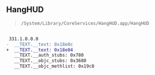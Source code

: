 ## HangHUD

> `/System/Library/CoreServices/HangHUD.app/HangHUD`

```diff

 331.1.0.0.0
-  __TEXT.__text: 0x18e0c
+  __TEXT.__text: 0x18e04
   __TEXT.__auth_stubs: 0x780
   __TEXT.__objc_stubs: 0x3680
   __TEXT.__objc_methlist: 0x19c8

```
